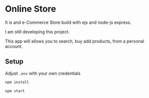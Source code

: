 # Online Store
It is and e-Commerce Store build with ejs and node-js express.

I am still developing this project.

This app will allows you to search, buy add products, from a personal account.

## Setup
Adjust `.env` with your own credentials
```bash
npm install
```

```bash
npm start
```
